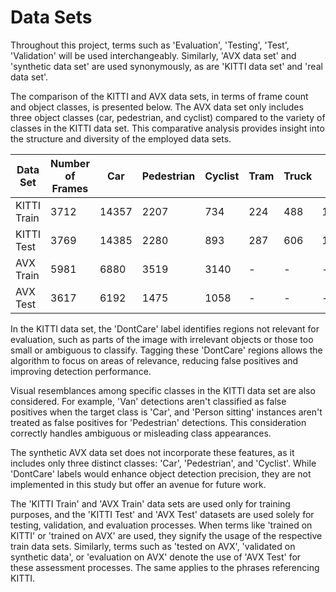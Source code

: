 # Data Sets

Throughout this project, terms such as 'Evaluation', 'Testing', 'Test', 'Validation' will be used interchangeably. Similarly, 'AVX data set' and 'synthetic data set' are used synonymously, as are 'KITTI data set' and 'real data set'.

The comparison of the KITTI and AVX data sets, in terms of frame count and object classes, is presented below. The AVX data set only includes three object classes (car, pedestrian, and cyclist) compared to the variety of classes in the KITTI data set. This comparative analysis provides insight into the structure and diversity of the employed data sets.

| Data Set         | Number of Frames | Car   | Pedestrian | Cyclist | Tram | Truck | Van   | Misc | Person Sitting | DontCare |
| ---------------- | ---------------- | ----- | ---------- | ------- | ---- | ----- | ----- | ---- | -------------- | -------- |
| KITTI Train      | 3712             | 14357 | 2207       | 734     | 224  | 488   | 1297  | 337  | 56             | 5399     |
| KITTI Test       | 3769             | 14385 | 2280       | 893     | 287  | 606   | 1617  | 636  | 166            | 5896     |
| AVX Train        | 5981             | 6880  | 3519       | 3140    | -    | -     | -     | -    | -              | -        |
| AVX Test         | 3617             | 6192  | 1475       | 1058    | -    | -     | -     | -    | -              | -        |

In the KITTI data set, the 'DontCare' label identifies regions not relevant for evaluation, such as parts of the image with irrelevant objects or those too small or ambiguous to classify. Tagging these 'DontCare' regions allows the algorithm to focus on areas of relevance, reducing false positives and improving detection performance.

Visual resemblances among specific classes in the KITTI data set are also considered. For example, 'Van' detections aren't classified as false positives when the target class is 'Car', and 'Person sitting' instances aren't treated as false positives for 'Pedestrian' detections. This consideration correctly handles ambiguous or misleading class appearances.

The synthetic AVX data set does not incorporate these features, as it includes only three distinct classes: 'Car', 'Pedestrian', and 'Cyclist'. While 'DontCare' labels would enhance object detection precision, they are not implemented in this study but offer an avenue for future work.

The 'KITTI Train' and 'AVX Train' data sets are used only for training purposes, and the 'KITTI Test' and 'AVX Test' datasets are used solely for testing, validation, and evaluation processes. When terms like 'trained on KITTI' or 'trained on AVX' are used, they signify the usage of the respective train data sets. Similarly, terms such as 'tested on AVX', 'validated on synthetic data', or 'evaluation on AVX' denote the use of 'AVX Test' for these assessment processes. The same applies to the phrases referencing KITTI.

